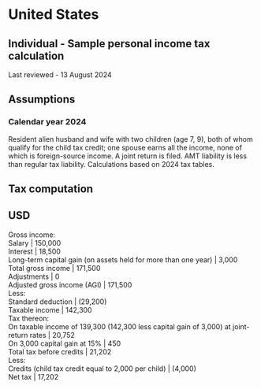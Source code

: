 # United States
## Individual - Sample personal income tax calculation
Last reviewed - 13 August 2024
## Assumptions
### Calendar year 2024
Resident alien husband and wife with two children (age 7, 9), both of whom qualify for the child tax credit; one spouse earns all the income, none of which is foreign-source income. A joint return is filed. AMT liability is less than regular tax liability.
Calculations based on 2024 tax tables.
## Tax computation
USD  
---  
Gross income:  
Salary | 150,000  
Interest | 18,500  
Long-term capital gain (on assets held for more than one year) | 3,000  
Total gross income | 171,500  
Adjustments | 0  
Adjusted gross income (AGI) | 171,500  
Less:  
Standard deduction | (29,200)  
Taxable income | 142,300  
Tax thereon:  
On taxable income of 139,300 (142,300 less capital gain of 3,000) at joint-return rates | 20,752  
On 3,000 capital gain at 15% | 450  
Total tax before credits | 21,202  
Less:  
Credits (child tax credit equal to 2,000 per child) | (4,000)  
Net tax | 17,202
